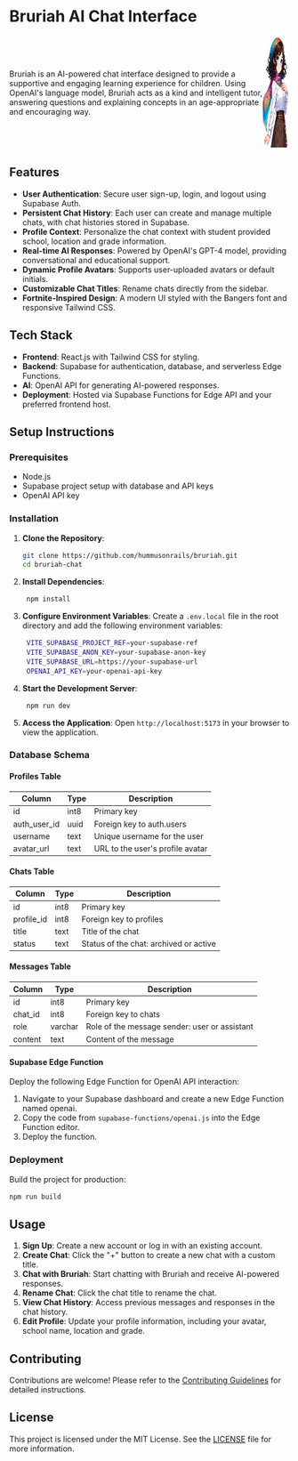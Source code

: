 # Bruriah AI Chat Interface

<div style="display: flex; align-items: center; justify-content: space-between;">
<div>

Bruriah is an AI-powered chat interface designed to provide a supportive and engaging learning experience for children. Using OpenAI's language model, Bruriah acts as a kind and intelligent tutor, answering questions and explaining concepts in an age-appropriate and encouraging way.

</div>
<div>
    <img src="public/bruriah_avatar.png" alt="Bruriah Avatar" width="200" height="200">
</div>
</div>

## Features

- **User Authentication**: Secure user sign-up, login, and logout using Supabase Auth.
- **Persistent Chat History**: Each user can create and manage multiple chats, with chat histories stored in Supabase.
- **Profile Context**: Personalize the chat context with student provided school, location and grade information.
- **Real-time AI Responses**: Powered by OpenAI's GPT-4 model, providing conversational and educational support.
- **Dynamic Profile Avatars**: Supports user-uploaded avatars or default initials.
- **Customizable Chat Titles**: Rename chats directly from the sidebar.
- **Fortnite-Inspired Design**: A modern UI styled with the Bangers font and responsive Tailwind CSS.

## Tech Stack

- **Frontend**: React.js with Tailwind CSS for styling.
- **Backend**: Supabase for authentication, database, and serverless Edge Functions.
- **AI**: OpenAI API for generating AI-powered responses.
- **Deployment**: Hosted via Supabase Functions for Edge API and your preferred frontend host.

## Setup Instructions

### Prerequisites
- Node.js
- Supabase project setup with database and API keys
- OpenAI API key

### Installation

1. **Clone the Repository**:
   ```bash
   git clone https://github.com/hummusonrails/bruriah.git
   cd bruriah-chat
   ```

2. **Install Dependencies**:
   ```bash
    npm install
    ```

3. **Configure Environment Variables**:
   Create a `.env.local` file in the root directory and add the following environment variables:
   ```bash
    VITE_SUPABASE_PROJECT_REF=your-supabase-ref
    VITE_SUPABASE_ANON_KEY=your-supabase-anon-key
    VITE_SUPABASE_URL=https://your-supabase-url
    OPENAI_API_KEY=your-openai-api-key
   ```

4. **Start the Development Server**:
   ```bash
    npm run dev
    ```

5. **Access the Application**:
   Open `http://localhost:5173` in your browser to view the application.

### Database Schema

#### Profiles Table

| Column | Type | Description |
| --- | --- | --- |
| id | int8 | Primary key |
| auth_user_id | uuid | Foreign key to auth.users |
| username | text | Unique username for the user |
| avatar_url | text | URL to the user's profile avatar |

#### Chats Table

| Column | Type | Description |
| --- | --- | --- |
| id | int8 | Primary key |
| profile_id | int8 | Foreign key to profiles |
| title | text | Title of the chat |
| status | text | Status of the chat: archived or active |

#### Messages Table

| Column | Type | Description |
| --- | --- | --- |
| id | int8 | Primary key |
| chat_id | int8 | Foreign key to chats |
| role | varchar | Role of the message sender: user or assistant |
| content | text | Content of the message |

#### Supabase Edge Function

Deploy the following Edge Function for OpenAI API interaction:

1. Navigate to your Supabase dashboard and create a new Edge Function named openai.
2. Copy the code from `supabase-functions/openai.js` into the Edge Function editor.
3. Deploy the function.

### Deployment

Build the project for production:

```bash
npm run build
```

## Usage

1. **Sign Up**: Create a new account or log in with an existing account.
2. **Create Chat**: Click the "+" button to create a new chat with a custom title.
3. **Chat with Bruriah**: Start chatting with Bruriah and receive AI-powered responses.
4. **Rename Chat**: Click the chat title to rename the chat.
5. **View Chat History**: Access previous messages and responses in the chat history.
6. **Edit Profile**: Update your profile information, including your avatar, school name, location and grade.

## Contributing

Contributions are welcome! Please refer to the [Contributing Guidelines](CONTRIBUTING.md) for detailed instructions.

## License

This project is licensed under the MIT License. See the [LICENSE](LICENSE) file for more information.


